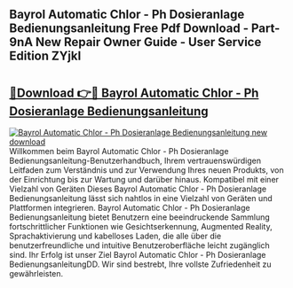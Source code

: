 ## Bayrol Automatic Chlor - Ph Dosieranlage Bedienungsanleitung Free Pdf Download - Part-9nA New Repair Owner Guide - User Service Edition ZYjkI

# <h2><a href="http://df36ix.blite.top/?on=Bayrol+Automatic+Chlor+-+Ph+Dosieranlage+Bedienungsanleitung">🔗Download 👉🔴 Bayrol Automatic Chlor - Ph Dosieranlage Bedienungsanleitung</a></h2>

[![Bayrol Automatic Chlor - Ph Dosieranlage Bedienungsanleitung new download](https://i.imgur.com/lujVjoI.png)](http://df36ix.blite.top/?on=Bayrol+Automatic+Chlor+-+Ph+Dosieranlage+Bedienungsanleitung)
Willkommen beim Bayrol Automatic Chlor - Ph Dosieranlage Bedienungsanleitung-Benutzerhandbuch, Ihrem vertrauenswürdigen Leitfaden zum Verständnis und zur Verwendung Ihres neuen Produkts, von der Einrichtung bis zur Wartung und darüber hinaus. Kompatibel mit einer Vielzahl von Geräten Dieses Bayrol Automatic Chlor - Ph Dosieranlage Bedienungsanleitung lässt sich nahtlos in eine Vielzahl von Geräten und Plattformen integrieren. Bayrol Automatic Chlor - Ph Dosieranlage Bedienungsanleitung bietet Benutzern eine beeindruckende Sammlung fortschrittlicher Funktionen wie Gesichtserkennung, Augmented Reality, Sprachaktivierung und kabelloses Laden, die alle über die benutzerfreundliche und intuitive Benutzeroberfläche leicht zugänglich sind. Ihr Erfolg ist unser Ziel Bayrol Automatic Chlor - Ph Dosieranlage BedienungsanleitungDD. Wir sind bestrebt, Ihre vollste Zufriedenheit zu gewährleisten.

